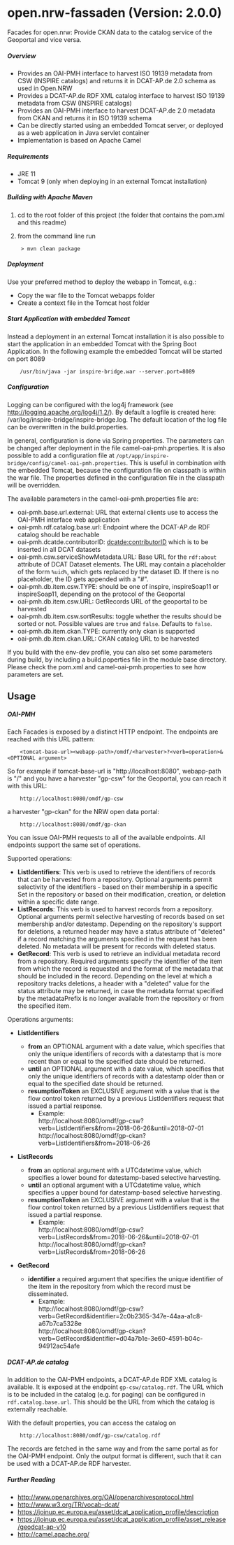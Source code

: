 # open.nrw-fassaden (Version: 2.0.0)
Facades for open.nrw: Provide CKAN data to the catalog service of the Geoportal and vice versa.

##### Overview

* Provides an OAI-PMH interface to harvest ISO 19139 metadata from CSW (INSPIRE catalogs) and returns it in DCAT-AP.de 2.0 schema as used in Open.NRW
* Provides a DCAT-AP.de RDF XML catalog interface to harvest ISO 19139 metadata from CSW (INSPIRE catalogs)
* Provides an OAI-PMH interface to harvest DCAT-AP.de 2.0 metadata from CKAN and returns it in ISO 19139 schema
* Can be directly started using an embedded Tomcat server, or deployed as a web application in Java servlet container
* Implementation is based on Apache Camel

##### Requirements

* JRE 11
* Tomcat 9 (only when deploying in an external Tomcat installation)

##### Building with Apache Maven

1. cd to the root folder of this project (the folder that contains the pom.xml and this readme)
2. from the command line run

        > mvn clean package

##### Deployment

Use your preferred method to deploy the webapp in Tomcat, e.g.:

* Copy the war file to the Tomcat webapps folder
* Create a context file in the Tomcat host folder

##### Start Application with embedded Tomcat

Instead a deployment in an external Tomcat installation it is also possible to start the application in an embedded Tomcat with the Spring Boot Application. In the following example the embedded Tomcat will be started on port 8089

        /usr/bin/java -jar inspire-bridge.war --server.port=8089

##### Configuration

Logging can be configured with the log4j framework (see http://logging.apache.org/log4j/1.2/).
By default a logfile is created here: /var/log/inspire-bridge/inspire-bridge.log.
The default location of the log file can be overwritten in the build.properties.

In general, configuration is done via Spring properties. The parameters can be changed after deployment in the file camel-oai-pmh.properties. It is also possible to add a configuration file at `/opt/app/inspire-bridge/config/camel-oai-pmh.properties`. This is useful in combination with the embedded Tomcat, because the configuration file on classpath is within the war file. The properties defined in the configuration file in the classpath will be overridden.

The available parameters in the camel-oai-pmh.properties file are:

* oai-pmh.base.url.external: URL that external clients use to access the OAI-PMH interface web application
* oai-pmh.rdf.catalog.base.url: Endpoint where the DCAT-AP.de RDF catalog should be reachable
* oai-pmh.dcatde.contributorID: [dcatde:contributorID](https://www.dcat-ap.de/def/contributors/) which is to be inserted in all DCAT datasets
* oai-pmh.csw.serviceShowMetadata.URL: Base URL for the `rdf:about` attribute of DCAT Dataset elements. The URL may contain a placeholder of the form `%uid%`, which gets replaced by the dataset ID. If there is no placeholder, the ID gets appended with a "#".
* oai-pmh.db.item.csw.TYPE: should be one of inspire, inspireSoap11 or inspireSoap11, depending on the protocol of the Geoportal
* oai-pmh.db.item.csw.URL: GetRecords URL of the geoportal to be harvested
* oai-pmh.db.item.csw.sortResults: toggle whether the results should be sorted or not. Possible values are `true` and `false`. Defaults to `false`.
* oai-pmh.db.item.ckan.TYPE: currently only ckan is supported
* oai-pmh.db.item.ckan.URL: CKAN catalog URL to be harvested

If you build with the env-dev profile, you can also set some parameters during build, by including a build.poperties
file in the module base directory. Please check the pom.xml and camel-oai-pmh.properties
to see how parameters are set.

## Usage

##### OAI-PMH

Each Facades is exposed by a distinct HTTP endpoint. The endpoints are reached with this URL pattern:

        <tomcat-base-url><webapp-path>/omdf/<harvester>?<verb=operation>&<OPTIONAL argument>

So for example if tomcat-base-url is "http://localhost:8080", webapp-path is "/" and
you have a harvester "gp-csw" for the Geoportal, you can reach it with this URL:

        http://localhost:8080/omdf/gp-csw

a harvester "gp-ckan" for the NRW open data portal:

        http://localhost:8080/omdf/gp-ckan

You can issue OAI-PMH requests to all of the available endpoints. All endpoints support the same set of operations.

Supported operations:
* <b>ListIdentifiers</b>: This verb is used to retrieve the identifiers of records that can be harvested from a repository.  Optional arguments permit selectivity of the identifiers - based on their membership in a specific Set in the repository or based on their modification, creation, or deletion within a specific date range.
* <b>ListRecords</b>: This verb is used to harvest records from a repository. Optional arguments permit selective harvesting of records based on set membership and/or datestamp. Depending on the repository's support for deletions, a returned header may have a status attribute of "deleted" if a record matching the arguments specified in the request has been deleted. No metadata will be present for records with deleted status.
* <b>GetRecord</b>: This verb is used to retrieve an individual metadata record from a repository. Required arguments specify the identifier of the item from which the record is requested and the format of the metadata that should be included in the record. Depending on the level at which a repository tracks deletions, a header with a "deleted" value for the status attribute may be returned, in case the metadata format specified by the metadataPrefix is no longer available from the repository or from the specified item.

Operations arguments:
* <b>ListIdentifiers</b>
    * <b>from</b> an OPTIONAL argument with a date value, which specifies that only the unique identifiers of records with a datestamp that is more recent than or equal to the specified date should be returned.
    * <b>until</b> an OPTIONAL argument with a date value, which specifies that only the unique identifiers of records with a datestamp older than or equal to the specified date should be returned.
    * <b>resumptionToken</b> an EXCLUSIVE argument with a value that is the flow control token returned by a previous ListIdentifiers request that issued a partial response.
        * Example:<br>
                http://localhost:8080/omdf/gp-csw?verb=ListIdentifiers&from=2018-06-26&until=2018-07-01<br>
                http://localhost:8080/omdf/gp-ckan?verb=ListIdentifiers&from=2018-06-26

* <b>ListRecords</b>
    * <b>from</b> an optional argument with a UTCdatetime value, which specifies a lower bound for datestamp-based selective harvesting.
    * <b>until</b> an optional argument with a UTCdatetime value, which specifies a upper bound for datestamp-based selective harvesting.
    * <b>resumptionToken</b> an EXCLUSIVE argument with a value that is the flow control token returned by a previous ListIdentifiers request that issued a partial response.
        * Example:<br>
                http://localhost:8080/omdf/gp-csw?verb=ListRecords&from=2018-06-26&until=2018-07-01<br>
                http://localhost:8080/omdf/gp-ckan?verb=ListRecords&from=2018-06-26

* <b>GetRecord</b>
    * <b>identifier</b> a required argument that specifies the unique identifier of the item in the repository from which the record must be disseminated.
        * Example:<br>
                http://localhost:8080/omdf/gp-csw?verb=GetRecord&identifier=2c0b2365-347e-44aa-a1c8-a67b7ca5328e<br>
                http://localhost:8080/omdf/gp-ckan?verb=GetRecord&identifier=d04a7b1e-3e60-4591-b04c-94912ac54afe

##### DCAT-AP.de catalog

In addition to the OAI-PMH endpoints, a DCAT-AP.de RDF XML catalog is available. It is exposed at the endpoint `gp-csw/catalog.rdf`. The URL which is to be included in the catalog (e.g. for paging) can be configured in `rdf.catalog.base.url`. This should be the URL from which the catalog is externally reachable.

With the default properties, you can access the catalog on

        http://localhost:8080/omdf/gp-csw/catalog.rdf

The records are fetched in the same way and from the same portal as for the OAI-PMH endpoint. Only the output format is
different, such that it can be used with a DCAT-AP.de RDF harvester.

##### Further Reading

* http://www.openarchives.org/OAI/openarchivesprotocol.html
* http://www.w3.org/TR/vocab-dcat/
* https://joinup.ec.europa.eu/asset/dcat_application_profile/description
* https://joinup.ec.europa.eu/asset/dcat_application_profile/asset_release/geodcat-ap-v10
* http://camel.apache.org/

